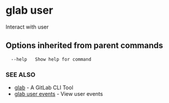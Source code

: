 # glab user

Interact with user

## Options inherited from parent commands

```bash
  --help   Show help for command
```

### SEE ALSO

* [glab](./)  - A GitLab CLI Tool
* [glab user events](user/events)  - View user events
